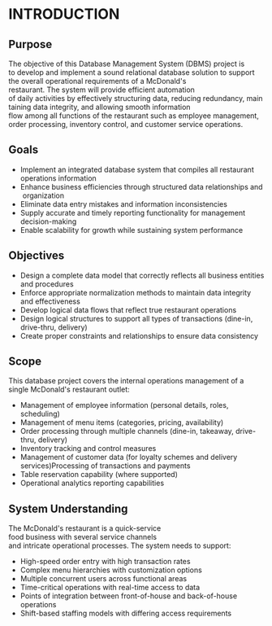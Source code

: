 # INTRODUCTION  
## Purpose  

The objective of this Database Management System (DBMS) project is to develop and implement a sound relational database solution to support the overall operational requirements of a McDonald's restaurant. The system will provide efficient automation of daily activities by effectively structuring data, reducing redundancy, maintaining data integrity, and allowing smooth information flow among all functions of the restaurant such as employee management, order processing, inventory control, and customer service operations.  
## Goals

- Implement an integrated database system that compiles all restaurant operations information  
- Enhance business efficiencies through structured data relationships and organization  
- Eliminate data entry mistakes and information inconsistencies
- Supply accurate and timely reporting functionality for management decision-making
- Enable scalability for growth while sustaining system performance  
  
## Objectives

- Design a complete data model that correctly reflects all business entities and procedures  
- Enforce appropriate normalization methods to maintain data integrity and effectiveness  
- Develop logical data flows that reflect true restaurant operations
- Design logical structures to support all types of transactions (dine-in, drive-thru, delivery)  
- Create proper constraints and relationships to ensure data consistency  
  
## Scope  

This database project covers the internal operations management of a single McDonald's restaurant outlet:  
  
- Management of employee information (personal details, roles, scheduling)  
- Management of menu items (categories, pricing, availability)  
- Order processing through multiple channels (dine-in, takeaway, drive-thru, delivery)  
- Inventory tracking and control measures  
- Management of customer data (for loyalty schemes and delivery services)Processing of transactions and payments  
- Table reservation capability (where supported)  
- Operational analytics reporting capabilities  
  
## System Understanding  
The McDonald's restaurant is a quick-service food business with several service channels and intricate operational processes. The system needs to support:  
  
- High-speed order entry with high transaction rates
- Complex menu hierarchies with customization options  
- Multiple concurrent users across functional areas  
- Time-critical operations with real-time access to data  
- Points of integration between front-of-house and back-of-house operations  
- Shift-based staffing models with differing access requirements  

